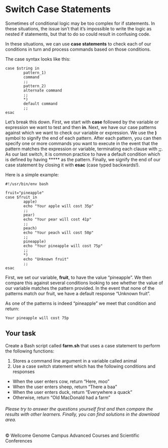 # Switch Case Statements

Sometimes of conditional logic may be too complex for if statements. In these situations, the issue isn’t that it’s impossible to write the logic as nested if statements, but that to do so could result in confusing code.

In these situations, we can use **case statements** to check each of our conditions in turn and process commands based on those conditions.

The case syntax looks like this:

```
case $string in
    	pattern_1)
      	command
      	;;
    	pattern_2)
      	alternate command
      	;;
    	*)
      	default command
      	;;
esac
```

Let’s break this down. First, we start with **case** followed by the variable or expression we want to test and then **in**. Next, we have our case patterns against which we want to check our variable or expression. We use the **)** symbol to signify the end of each pattern. After each pattern, you can then specify one or more commands you want to execute in the event that the pattern matches the expression or variable, terminating each clause with **;;**. As our last switch, it is common practice to have a default condition which is defined by having ***** as the pattern. Finally, we signify the end of our case statement by closing it with **esac** (case typed backwards!).

Here is a simple example:

```
#!/usr/bin/env bash
 
fruit="pineapple"
case $fruit in
    	apple)
      	echo "Your apple will cost 35p"
      	;;
    	pear)
      	echo "Your pear will cost 41p"
      	;;
    	peach)
      	echo "Your peach will cost 50p"
      	;;
    	pineapple)
      	echo "Your pineapple will cost 75p"
      	;;
    	*)
      	echo "Unknown fruit"
      	;;
esac
```

First, we set our variable, **fruit**, to have the value “pineapple”. We then compare this against several conditions looking to see whether the value of our variable matches the pattern provided. In the event that none of the patterns match our fruit, we have a default response “Unknown fruit”.

As one of the patterns is indeed “pineapple” we meet that condition and return:

```
Your pineapple will cost 75p
```

## Your task

Create a Bash script called **farm.sh** that uses a case statement to perform the following functions:

1. Stores a command line argument in a variable called animal
2. Use a case switch statement which has the following conditions and responses

- When the user enters cow, return “Here, moo”
- When the user enters sheep, return “There a baa”
- When the user enters duck, return “Everywhere a quack”
- Otherwise, return “Old MacDonald had a farm”

###### Please try to answer the questions yourself first and then compare the results with other learners. Finally, you can find solutions in the download area.

© Wellcome Genome Campus Advanced Courses and Scientific Conferences